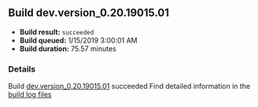 ## Build dev.version_0.20.19015.01
- **Build result:** `succeeded`
- **Build queued:** 1/15/2019 3:00:01 AM
- **Build duration:** 75.57 minutes
### Details
Build [dev.version_0.20.19015.01](https://winappstudio.visualstudio.com/web/build.aspx?pcguid=a4ef43be-68ce-4195-a619-079b4d9834c2&builduri=vstfs%3a%2f%2f%2fBuild%2fBuild%2f26887) succeeded
Find detailed information in the [build log files](https://uwpctdiags.blob.core.windows.net/buildlogs/dev.version_0.20.19015.01_logs.zip)
